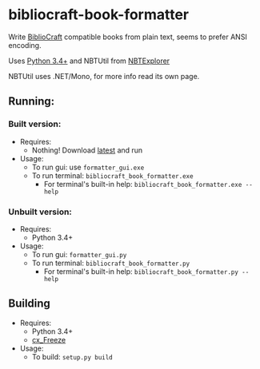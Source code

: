 bibliocraft-book-formatter
==========================

Write [BiblioCraft](http://www.bibliocraftmod.com/) compatible books from plain text, seems to prefer ANSI encoding.

Uses [Python 3.4+](http://python.org/) and NBTUtil from [NBTExplorer](https://github.com/jaquadro/NBTExplorer)

NBTUtil uses .NET/Mono, for more info read its own page.

## Running:

### Built version:
* Requires:
  * Nothing! Download [latest](https://github.com/delax/bibliocraft-book-formatter/releases/latest) and run 
* Usage:
  * To run gui: use `formatter_gui.exe`
  * To run terminal: `bibliocraft_book_formatter.exe`
    * For terminal's built-in help: `bibliocraft_book_formatter.exe --help`

### Unbuilt version:
* Requires:
  * Python 3.4+
* Usage:
  * To run gui: `formatter_gui.py`
  * To run terminal: `bibliocraft_book_formatter.py`
    * For terminal's built-in help: `bibliocraft_book_formatter.py --help`

## Building
* Requires:
  * Python 3.4+
  * [cx_Freeze](http://cx-freeze.sourceforge.net/)
* Usage:
  * To build: `setup.py build`
